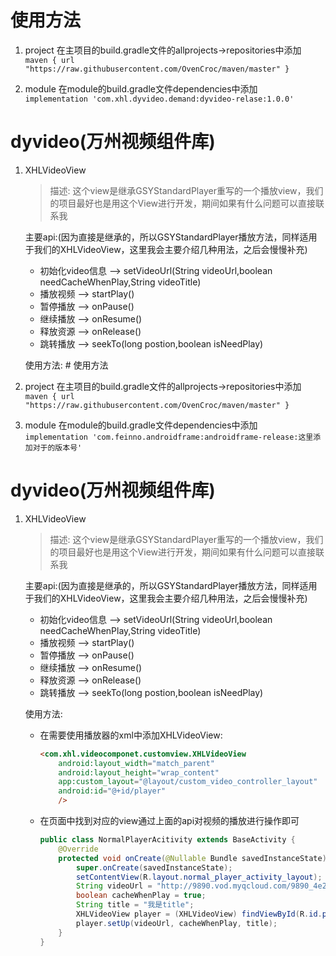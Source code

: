 # 使用方法
1. project
在主项目的build.gradle文件的allprojects->repositories中添加<br>
`maven {
    url "https://raw.githubusercontent.com/OvenCroc/maven/master"
}`

2. module
在module的build.gradle文件dependencies中添加<br>
`implementation 'com.xhl.dyvideo.demand:dyvideo-relase:1.0.0'`



# **dyvideo(万州视频组件库)**

1. XHLVideoView
    >描述:
    >这个view是继承GSYStandardPlayer重写的一个播放view，我们的项目最好也是用这个View进行开发，期间如果有什么问题可以直接联系我

    主要api:(因为直接是继承的，所以GSYStandardPlayer播放方法，同样适用于我们的XHLVideoView，这里我会主要介绍几种用法，之后会慢慢补充)
    * 初始化video信息 --> setVideoUrl(String videoUrl,boolean needCacheWhenPlay,String videoTitle)
    * 播放视频  -->  startPlay()
    * 暂停播放  --> onPause()
    * 继续播放  --> onResume()
    * 释放资源  --> onRelease()
    * 跳转播放  --> seekTo(long postion,boolean isNeedPlay)

    使用方法: # 使用方法
1. project
在主项目的build.gradle文件的allprojects->repositories中添加<br>
`maven {
    url "https://raw.githubusercontent.com/OvenCroc/maven/master"
}`

2. module
在module的build.gradle文件dependencies中添加<br>
`implementation 'com.feinno.androidframe:androidframe-release:这里添加对于的版本号'`



# **dyvideo(万州视频组件库)**

1. XHLVideoView
    >描述:
    >这个view是继承GSYStandardPlayer重写的一个播放view，我们的项目最好也是用这个View进行开发，期间如果有什么问题可以直接联系我

    主要api:(因为直接是继承的，所以GSYStandardPlayer播放方法，同样适用于我们的XHLVideoView，这里我会主要介绍几种用法，之后会慢慢补充)
    * 初始化video信息 --> setVideoUrl(String videoUrl,boolean needCacheWhenPlay,String videoTitle)
    * 播放视频  -->  startPlay()
    * 暂停播放  --> onPause()
    * 继续播放  --> onResume()
    * 释放资源  --> onRelease()
    * 跳转播放  --> seekTo(long postion,boolean isNeedPlay)

    使用方法:

    * 在需要使用播放器的xml中添加XHLVideoView:

        ```html
        <com.xhl.videocomponet.customview.XHLVideoView
            android:layout_width="match_parent"
            android:layout_height="wrap_content"
            app:custom_layout="@layout/custom_video_controller_layout"
            android:id="@+id/player"
            />
        ```
    * 在页面中找到对应的view通过上面的api对视频的播放进行操作即可
        ```java
        public class NormalPlayerAcitivity extends BaseActivity {
            @Override
            protected void onCreate(@Nullable Bundle savedInstanceState) {
                super.onCreate(savedInstanceState);
                setContentView(R.layout.normal_player_activity_layout);
                String videoUrl = "http://9890.vod.myqcloud.com/9890_4e292f9a3dd011e6b4078980237cc3d3.f20.mp4";
                boolean cacheWhenPlay = true;
                String title = "我是title";
                XHLVideoView player = (XHLVideoView) findViewById(R.id.player);
                player.setUp(videoUrl, cacheWhenPlay, title);
            }
        }
        ```


